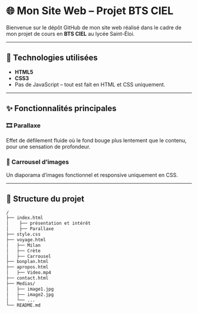 # 🌐 Mon Site Web – Projet BTS CIEL

Bienvenue sur le dépôt GitHub de mon site web réalisé dans le cadre de mon projet de cours en **BTS CIEL** au lycée Saint-Éloi.

---

## 🔧 Technologies utilisées

- **HTML5**  
- **CSS3**  
- Pas de JavaScript – tout est fait en HTML et CSS uniquement.

---

## ✨ Fonctionnalités principales

### 🎞️ Parallaxe
Effet de défilement fluide où le fond bouge plus lentement que le contenu, pour une sensation de profondeur.

### 📸 Carrousel d’images
Un diaporama d’images fonctionnel et responsive uniquement en CSS.

---

## 📁 Structure du projet

```bash
/
├── index.html
│    ├── présentation et intérêt
│    ├── Parallaxe
├── style.css
├── voyage.html
│   ├── Milan
│   ├── Crète
│   ├── Carrousel
├── bonplan.html
├── apropos.html
│   ├── Video.mp4
├── contact.html
├── Medias/
│   ├── image1.jpg
│   ├── image2.jpg
│   └── ...
└── README.md
